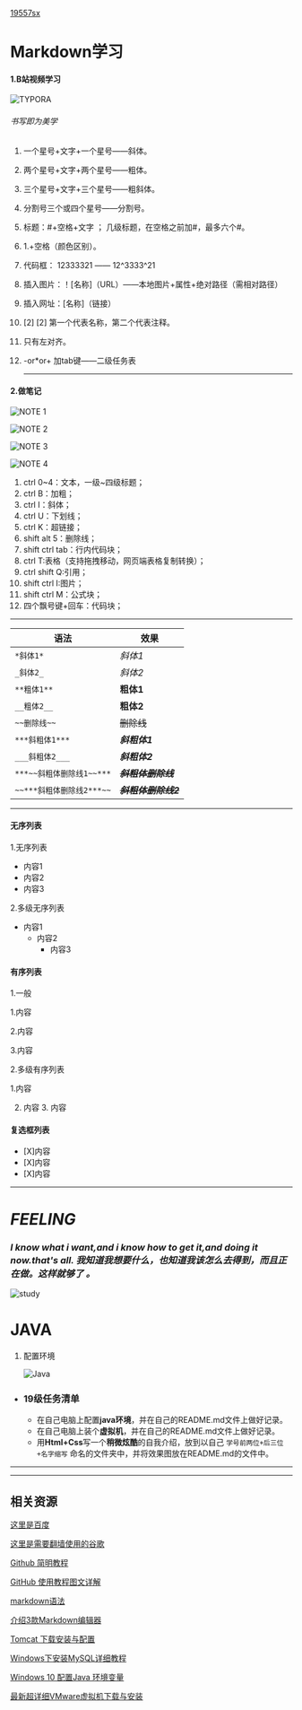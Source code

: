 [19557sx](https://github.com/shixi2002/new-people)
# Markdown学习

#### 1.B站视频学习



![TYPORA](https://github.com/shixi2002/new-people/blob/master/IMG_20191121_210032.jpg?raw=true)


###### 书写即为美学

1. 一个星号+文字+一个星号——斜体。

2. 两个星号+文字+两个星号——粗体。

3. 三个星号+文字+三个星号——粗斜体。

4. 分割号三个或四个星号——分割号。

5. 标题：#+空格+文字  ； 几级标题，在空格之前加#，最多六个#。

6. 1.+空格（颜色区别）。

7. 代码框： 12333321  ——  12^3333^21  

8. 插入图片：！[名称]（URL）——本地图片+属性+绝对路径（需相对路径）

9. 插入网址：[名称]（链接）

10. [2] [2]  第一个代表名称，第二个代表注释。

11. 只有左对齐。

12. -or*or+ 加tab键——二级任务表

    ***

    

#### 2.做笔记

![NOTE 1](https://github.com/shixi2002/new-people/blob/master/IMG_20191121_205655.jpg?raw=true)

![NOTE 2](https://github.com/shixi2002/new-people/blob/master/IMG_20191121_205650.jpg?raw=true)

![NOTE 3](https://github.com/shixi2002/new-people/blob/master/IMG_20191121_205554.jpg?raw=true)

![NOTE 4](Chttps://github.com/shixi2002/new-people/blob/master/IMG_20191121_205549.jpg?raw=true)



1. ctrl 0~4：文本，一级~四级标题；
2. ctrl B：加粗；
3. ctrl  I：斜体；
4. ctrl  U：下划线；
5. ctrl  K：超链接；
6. shift alt 5：删除线；
7. shift ctrl tab：行内代码块；
8. ctrl  T:表格（支持拖拽移动，网页端表格复制转换）；
9. ctrl shift Q:引用；
10. shift ctrl I:图片；
11. shift ctrl M：公式块；
12. 四个飘号键+回车：代码块；

***

| 语法                      | 效果                    |
| ------------------------- | ----------------------- |
| `*斜体1*`                 | *斜体1*                 |
| `_斜体2_`                 | _斜体2_                 |
| `**粗体1**`               | **粗体1**               |
| `__粗体2__`               | __粗体2__               |
| `~~删除线~~`              | ~~删除线~~              |
| `***斜粗体1***`           | ***斜粗体1***           |
| `___斜粗体2___`           | ___斜粗体2___           |
| `***~~斜粗体删除线1~~***` | ***~~斜粗体删除线~~***  |
| `~~***斜粗体删除线2***~~` | ~~***斜粗体删除线2***~~ |

***

#### 无序列表

1.无序列表

- 内容1
- 内容2
- 内容3

2.多级无序列表

- 内容1
  - 内容2
    + 内容3

#### 有序列表

1.一般

1.内容

2.内容

3.内容

2.多级有序列表

 1.内容

2. 内容
   3. 内容

#### 复选框列表

- [X]内容
- [X]内容
- [X]内容



***

# *FEELING*

### ***I know what i want,and i know how to get it,and doing it now.that's all. 我知道我想要什么，也知道我该怎么去得到，而且正在做。这样就够了 。***

![study](https://github.com/shixi2002/new-people/blob/master/20180103192516264.jpg?raw=true)

# JAVA

1. 配置环境

   ![Java](C:\Users\86186\Pictures\QQ图片20191127155605.jpg)

   








  

- ### 19级任务清单

  - 在自己电脑上配置**java环境**，并在自己的README.md文件上做好记录。
  - 在自己电脑上装个**虚拟机**，并在自己的README.md文件上做好记录。
  - 用**Html+Css**写一个**稍微炫酷**的自我介绍，放到以自己 `学号前两位+后三位+名字缩写` 命名的文件夹中，并将效果图放在README.md的文件中。

------


------

## 相关资源

[这里是百度](https://www.baidu.com/)

[这里是需要翻墙使用的谷歌](https://www.google.com/)

[Github 简明教程](https://www.runoob.com/w3cnote/git-guide.html)

[GitHub 使用教程图文详解](https://blog.csdn.net/hdfyhf/article/details/83931825)

[markdown语法](http://www.markdown.cn/#overview)

[介绍3款Markdown编辑器](https://blog.csdn.net/qq1332479771/article/details/80474663)

[Tomcat 下载安装与配置](https://www.cnblogs.com/limn/p/9358657.html)

[Windows下安装MySQL详细教程](https://www.cnblogs.com/zhangkanghui/p/9613844.html)

[Windows 10 配置Java 环境变量](https://www.runoob.com/w3cnote/windows10-java-setup.html)

[最新超详细VMware虚拟机下载与安装](https://blog.csdn.net/qq_40950957/article/details/80467513)











